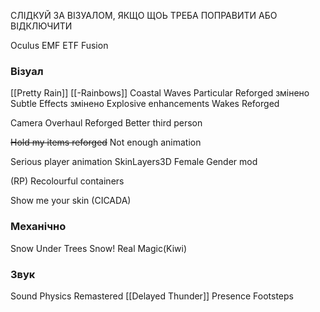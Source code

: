 
СЛІДКУЙ ЗА ВІЗУАЛОМ, ЯКЩО ЩОЬ ТРЕБА ПОПРАВИТИ АБО ВІДКЛЮЧИТИ

Oculus
EMF
ETF
Fusion
### Візуал
[[Pretty Rain]]
[[-Rainbows]]
Coastal Waves
Particular Reforged змінено
Subtle Effects змінено
Explosive enhancements
Wakes Reforged

Camera Overhaul Reforged
Better third person

~~Hold my items reforged~~
Not enough animation

Serious player animation
SkinLayers3D
Female Gender mod

(RP) Recolourful containers

Show me your skin (CICADA)
### Механічно
Snow Under Trees
Snow! Real Magic(Kiwi)
### Звук
Sound Physics Remastered
[[Delayed Thunder]]
Presence Footsteps
